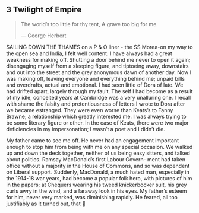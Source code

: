 
## 3 Twilight of Empire

> The world’s too little for thy tent,
> A grave too big for me.
> 
> — George Herbert

SAILING DOWN THE THAMES on a P & O liner - the SS Morea-on
my way to the open sea and India, I felt well content. I have always had
a great weakness for making off. Shutting a door behind me never to
open it again; disengaging myself from a sleeping figure, and tiptoeing
away, downstairs and out into the street and the grey anonymous dawn
of another day. Now I was making off, leaving everyone and everything
behind me; unpaid bills and overdrafts, actual and emotional. I had
seen little of Dora of late. We had drifted apart, largely through my
fault. The self I had become as a result of my idle, conceited years at
Cambridge was a very unalluring one. I recall with shame the falsity
and pretentiousness of letters I wrote to Dora after we became estranged.
They were even worse than Keats’s to Fanny Brawne; a relationship
which greatly interested me. I was always trying to be some literary
figure or other. In the case of Keats, there were two major deficiencies
in my impersonation; I wasn’t a poet and I didn’t die.

My father came to see me off. He never had an engagement important
enough to stop him from being with me on any special occasion. We
walked up and down the deck together, neither of us being easy sitters,
and talked about politics. Ramsay MacDonald’s first Labour Govern-
ment had taken office without a majority in the House of Commons, and
so was dependent on Liberal support. Suddenly, MacDonald, a much
hated man, especially in the 1914-18 war years, had become a popular
folk hero, with pictures of him in the papers; at Chequers wearing his
tweed knickerbocker suit, his grey curls awry in the wind, and a faraway
look in his eyes. My father’s esteem for him, never very marked, was
diminishing rapidly. He feared, all too justifiably as it turned out, that
